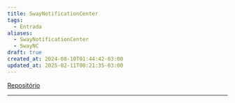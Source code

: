 ```yaml
---
title: SwayNotificationCenter
tags:
  - Entrada
aliases:
  - SwayNotificationCenter
  - SwayNC
draft: true
created_at: 2024-08-10T01:44:42-03:00
updated_at: 2025-02-11T00:21:35-03:00
---
```


 [Repositório](https://github.com/ErikReider/SwayNotificationCenter)

---

